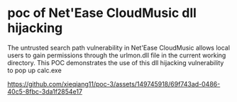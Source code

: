 # poc of Net'Ease CloudMusic dll hijacking


The untrusted search path vulnerability in Net'Ease CloudMusic allows local users to gain permissions through the urlmon.dll file in the current working directory. This POC demonstrates the use of this dll hijacking vulnerability to pop up calc.exe


https://github.com/xieqiang11/poc-3/assets/149745918/69f743ad-0486-40c5-8fbc-3da1f2854e17
